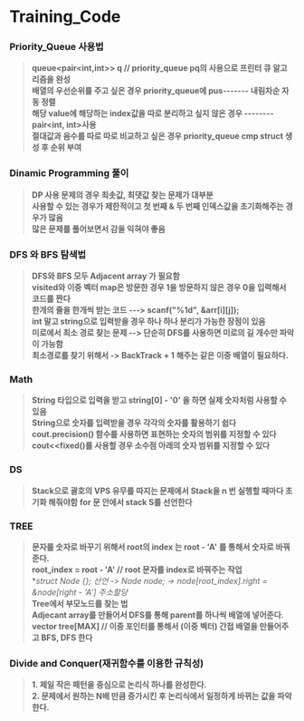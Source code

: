 # Training_Code
### Priority_Queue 사용법
>**queue<pair<int,int>> q // priority_queue<int> pq의 사용으로 프린터 큐 알고리즘을 완성**  
  **배열의 우선순위를 주고 싶은 경우 priority_queue에 pus------- 내림차순 자동 정렬**  
  **해당 value에 해당하는 index값을 따로 분리하고 싶지 않은 경우  -------- pair<int, int>사용**  
  **절대값과 음수를 따로 따로 비교하고 싶은 경우 priority_queue cmp struct 생성 후 순위 부여**  
 
### Dinamic Programming 풀이
 >**DP 사용 문제의 경우 최솟값, 최댓값 찾는 문제가 대부분**  
 **사용할 수 있는 경우가 제한적이고 첫 번째 & 두 번째 인덱스값을 초기화해주는 경우가 많음**  
 **많은 문제를 풀어보면서 감을 익혀야 좋음**  
 
### DFS 와 BFS 탐색법
 >**DFS와 BFS 모두 Adjacent array 가 필요함**  
 **visited와 이중 벡터 map은 방문한 경우 1을 방문하지 않은 경우 0을 입력해서 코드를 짠다**  
 **한개의 줄을 한개씩 받는 코드 ---> scanf("%1d", &arr[i][j]);**  
 **int 말고 string으로 입력받을 경우 하나 하나 분리가 가능한 장점이 있음**  
 **미로에서 최소 경로 찾는 문제 --> 단순히 DFS를 사용하면 미로의 길 개수만 파악이 가능함**  
 **최소경로를 찾기 위해서 -> BackTrack + 1 해주는 같은 이중 배열이 필요하다.**  
 
 ### Math
 >**String 타입으로 입력을 받고 string[0] - '0' 을 하면 실제 숫자처럼 사용할 수 있음**  
 **String으로 숫자를 입력받을 경우 각각의 숫자를 활용하기 쉽다**  
 **cout.precision() 함수를 사용하면 표현하는 숫자의 범위를 지정할 수 있다**
 **cout<<fixed()를 사용할 경우 소수점 아래의 숫자 범위를 지정할 수 있다**
 
 ### DS
 >**Stack으로 괄호의 VPS 유무를 따지는 문제에서 Stack을 n 번 실행할 때마다 초기화 해줘야함**
 **for 문 안에서 stack<char> S를 선언한다**  
  
 ### TREE
 >**문자를 숫자로 바꾸기 위해서 root의 index 는 root - 'A' 를 통해서 숫자로 바꿔준다.**  
 **root_index = root - 'A' // root 문자를 index로 바꿔주는 작업**  
 **struct Node {}; 선언 -> Node *node; -> node[root_index].right = &node[right - 'A'] 주소할당**  
 **Tree에서 부모노드를 찾는 법**  
 **Adjecant array를 만들어서 DFS를 통해 parent를 하나씩 배열에 넣어준다.**  
 **vector<int> tree[MAX] // 이중 포인터를 통해서 (이중 벡터) 간접 배열을 만들어주고 BFS, DFS 한다**  
 
 ### Divide and Conquer(재귀함수를 이용한 규칙성)
 >**1. 제일 작은 패턴을 중심으로 논리식 하나를 완성한다.**  
 **2. 문제에서 원하는 N배 만큼 증가시킨 후 논리식에서 일정하게 바뀌는 값을 파악한다.**  

 
  

